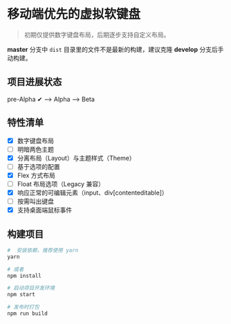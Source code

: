 # 移动端优先的虚拟软键盘
> 初期仅提供数字键盘布局，后期逐步支持自定义布局。

**master** 分支中 `dist` 目录里的文件不是最新的构建，建议克隆 **develop** 分支后手动构建。

## 项目进展状态

pre-Alpha ✔ --> Alpha --> Beta

## 特性清单

- [x] 数字键盘布局
- [ ] 明暗两色主题
- [x] 分离布局（Layout）与主题样式（Theme）
- [ ] 基于选项的配置
- [x] Flex 方式布局
- [ ] Float 布局选项（Legacy 兼容）
- [x] 响应正常的可编辑元素（input、div[contenteditable]）
- [ ] 按需叫出键盘
- [x] 支持桌面端鼠标事件

## 构建项目

```bash
#  安装依赖，推荐使用 yarn
yarn

# 或者
npm install

# 启动项目开发环境
npm start

# 发布时打包
npm run build
```